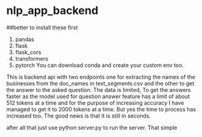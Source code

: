 # nlp_app_backend

##better to install these first
1. pandas
2. flask
3. flask_cors
4. transformers
5. pytorch
   You can download conda and create your custom env too.

This is backend api with two endpoints one for extracting the names of the businesses from the doc_names in text_segments.csv and the other to get the answer to the asked question.
The data is limited, To get the answers faster as the model used for question answer feature has a limit of about 512 tokens at a time and for the purpose of increasing accuracy I have managed to get it to 2000 tokens at a time. But yes the time to process has increased too. The good news is that it is still in seconds.


after all that just use
python server.py to run the server.
That simple
